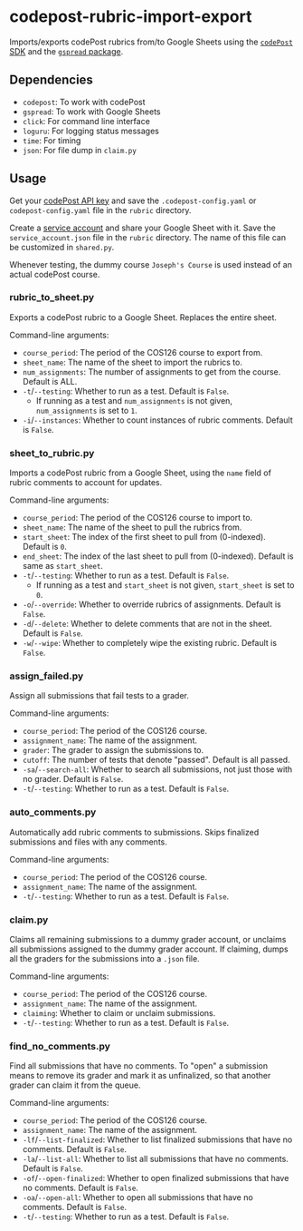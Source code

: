 # codepost-rubric-import-export
Imports/exports codePost rubrics from/to Google Sheets
using the [`codePost` SDK](https://github.com/codepost-io/codepost-python)
and the [`gspread` package](https://gspread.readthedocs.io/en/latest/).

## Dependencies
- `codepost`: To work with codePost
- `gspread`: To work with Google Sheets
- `click`: For command line interface
- `loguru`: For logging status messages
- `time`: For timing
- `json`: For file dump in `claim.py`

## Usage

Get your [codePost API key](https://docs.codepost.io/docs/first-steps-with-the-codepost-python-sdk#2-obtaining-your-codepost-api-key)
and save the `.codepost-config.yaml` or `codepost-config.yaml` file in the `rubric` directory.

Create a [service account](https://gspread.readthedocs.io/en/latest/oauth2.html#for-bots-using-service-account)
and share your Google Sheet with it. Save the `service_account.json` file in the `rubric` directory.
The name of this file can be customized in `shared.py`.

Whenever testing, the dummy course `Joseph's Course` is used instead of an actual codePost course.

### rubric_to_sheet.py
Exports a codePost rubric to a Google Sheet. Replaces the entire sheet.

Command-line arguments:
- `course_period`: The period of the COS126 course to export from.
- `sheet_name`: The name of the sheet to import the rubrics to.
- `num_assignments`: The number of assignments to get from the course. Default is ALL.
- `-t`/`--testing`: Whether to run as a test. Default is `False`.   
  - If running as a test and `num_assignments` is not given, `num_assignments` is set to `1`.
- `-i`/`--instances`: Whether to count instances of rubric comments. Default is `False`.

### sheet_to_rubric.py
Imports a codePost rubric from a Google Sheet, using the `name` field of rubric comments to account for updates.

Command-line arguments:
- `course_period`: The period of the COS126 course to import to.
- `sheet_name`: The name of the sheet to pull the rubrics from.
- `start_sheet`: The index of the first sheet to pull from (0-indexed). Default is `0`.
- `end_sheet`: The index of the last sheet to pull from (0-indexed). Default is same as `start_sheet`.
- `-t`/`--testing`: Whether to run as a test. Default is `False`.
  - If running as a test and `start_sheet` is not given, `start_sheet` is set to `0`.
- `-o`/`--override`: Whether to override rubrics of assignments. Default is `False`.
- `-d`/`--delete`: Whether to delete comments that are not in the sheet. Default is `False`.
- `-w`/`--wipe`: Whether to completely wipe the existing rubric. Default is `False`.

### assign_failed.py
Assign all submissions that fail tests to a grader.

Command-line arguments:
- `course_period`: The period of the COS126 course.
- `assignment_name`: The name of the assignment.
- `grader`: The grader to assign the submissions to.
- `cutoff`: The number of tests that denote "passed". Default is all passed.
- `-sa`/`--search-all`: Whether to search all submissions, not just those with no grader. Default is `False`.
- `-t`/`--testing`: Whether to run as a test. Default is `False`.

### auto_comments.py
Automatically add rubric comments to submissions.
Skips finalized submissions and files with any comments.

Command-line arguments:
- `course_period`: The period of the COS126 course.
- `assignment_name`: The name of the assignment.
- `-t`/`--testing`: Whether to run as a test. Default is `False`.

### claim.py
Claims all remaining submissions to a dummy grader account,
or unclaims all submissions assigned to the dummy grader account.
If claiming, dumps all the graders for the submissions into a `.json` file.

Command-line arguments:
- `course_period`: The period of the COS126 course.
- `assignment_name`: The name of the assignment.
- `claiming`: Whether to claim or unclaim submissions.
- `-t`/`--testing`: Whether to run as a test. Default is `False`.

### find_no_comments.py
Find all submissions that have no comments.
To "open" a submission means to remove its grader and mark it as unfinalized,
so that another grader can claim it from the queue.

Command-line arguments:
- `course_period`: The period of the COS126 course.
- `assignment_name`: The name of the assignment.
- `-lf`/`--list-finalized`: Whether to list finalized submissions that have no comments. Default is `False`.
- `-la`/`--list-all`: Whether to list all submissions that have no comments. Default is `False`.
- `-of`/`--open-finalized`: Whether to open finalized submissions that have no comments. Default is `False`.
- `-oa`/`--open-all`: Whether to open all submissions that have no comments. Default is `False`.
- `-t`/`--testing`: Whether to run as a test. Default is `False`.
